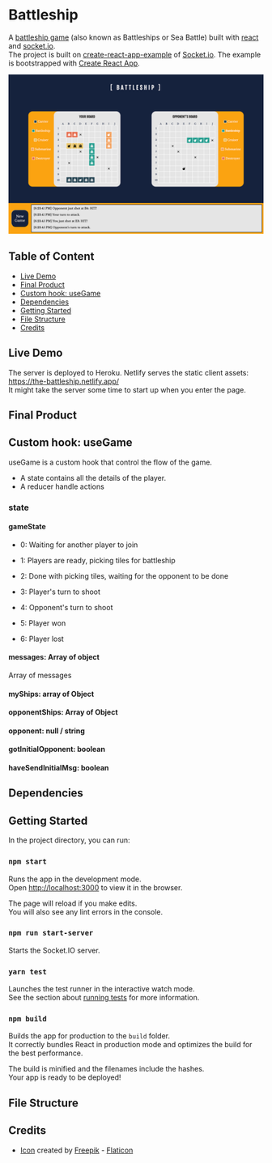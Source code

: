 # Battleship

A [battleship game](https://en.wikipedia.org/wiki/Battleship_(game)) (also known as Battleships or Sea Battle) built with [react](https://reactjs.org/) and [socket.io](https://socket.io/).  
The project is built on [create-react-app-example](https://github.com/socketio/socket.io/tree/master/examples/create-react-app-example) of [Socket.io](https://socket.io/). 
The example is bootstrapped with [Create React App](https://github.com/facebook/create-react-app).

![Battleship](./docs/cover.png)

## Table of Content

- [Live Demo](#live-demo)
- [Final Product](#final-product)
- [Custom hook: useGame](#custom-hook-usegame)
- [Dependencies](#dependencies)
- [Getting Started](#getting-started)
- [File Structure](#file-structure)
- [Credits](#credits)

## Live Demo

The server is deployed to Heroku. Netlify serves the static client assets:  
https://the-battleship.netlify.app/  
It might take the server some time to start up when you enter the page.

## Final Product

## Custom hook: useGame

useGame is a custom hook that control the flow of the game.
- A state contains all the details of the player.
- A reducer handle actions

### state

#### gameState

- 0: Waiting for another player to join

- 1: Players are ready, picking tiles for battleship

- 2: Done with picking tiles, waiting for the opponent to be done

- 3: Player's turn to shoot

- 4: Opponent's turn to shoot

- 5: Player won

- 6: Player lost

#### messages: Array of object

Array of messages

#### myShips: array of Object

#### opponentShips: Array of Object

#### opponent: null / string

#### gotInitialOpponent: boolean

#### haveSendInitialMsg: boolean

## Dependencies

## Getting Started



In the project directory, you can run:

### `npm start`

Runs the app in the development mode.<br />
Open [http://localhost:3000](http://localhost:3000) to view it in the browser.

The page will reload if you make edits.<br />
You will also see any lint errors in the console.

### `npm run start-server`

Starts the Socket.IO server.

### `yarn test`

Launches the test runner in the interactive watch mode.<br />
See the section about [running tests](https://facebook.github.io/create-react-app/docs/running-tests) for more information.

### `npm build`

Builds the app for production to the `build` folder.<br />
It correctly bundles React in production mode and optimizes the build for the best performance.

The build is minified and the filenames include the hashes.<br />
Your app is ready to be deployed!


## File Structure

## Credits
- [Icon](https://www.flaticon.com/premium-icon/ship_870170) created by [Freepik](https://www.flaticon.com/authors/freepik) - [Flaticon](https://www.flaticon.com/)